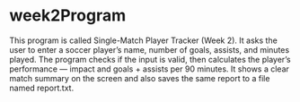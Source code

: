 # week2Program
This program is called Single-Match Player Tracker (Week 2).
It asks the user to enter a soccer player’s name, number of goals, assists, and minutes played.
The program checks if the input is valid, then calculates the player’s performance — impact and goals + assists per 90 minutes.
It shows a clear match summary on the screen and also saves the same report to a file named report.txt.
